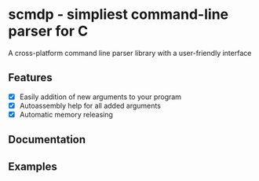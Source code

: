 # scmdp - simpliest command-line parser for C
A cross-platform command line parser library with a user-friendly interface

## Features
- [x] Easily addition of new arguments to your program
- [x] Autoassembly help for all added arguments
- [x] Automatic memory releasing

## Documentation

## Examples

